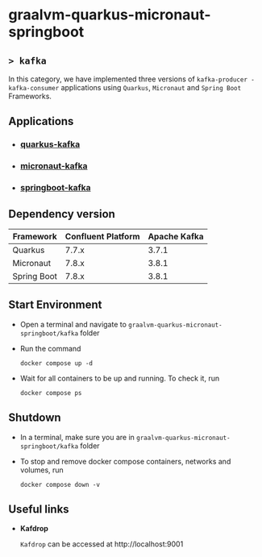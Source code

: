 # graalvm-quarkus-micronaut-springboot
## `> kafka`

In this category, we have implemented three versions of `kafka-producer - kafka-consumer` applications using `Quarkus`, `Micronaut` and `Spring Boot` Frameworks.

## Applications

- ### [quarkus-kafka](https://github.com/ivangfr/graalvm-quarkus-micronaut-springboot/tree/master/kafka/quarkus-kafka#graalvm-quarkus-micronaut-springboot)
- ### [micronaut-kafka](https://github.com/ivangfr/graalvm-quarkus-micronaut-springboot/tree/master/kafka/micronaut-kafka#graalvm-quarkus-micronaut-springboot)
- ### [springboot-kafka](https://github.com/ivangfr/graalvm-quarkus-micronaut-springboot/tree/master/kafka/springboot-kafka#graalvm-quarkus-micronaut-springboot)

## Dependency version

| Framework   | Confluent Platform | Apache Kafka |
|-------------|--------------------|--------------|
| Quarkus     | 7.7.x              | 3.7.1        |
| Micronaut   | 7.8.x              | 3.8.1        |
| Spring Boot | 7.8.x              | 3.8.1        |

## Start Environment

- Open a terminal and navigate to `graalvm-quarkus-micronaut-springboot/kafka` folder

- Run the command
  ```
  docker compose up -d
  ```

- Wait for all containers to be up and running. To check it, run
  ```
  docker compose ps
  ```

## Shutdown

- In a terminal, make sure you are in `graalvm-quarkus-micronaut-springboot/kafka` folder

- To stop and remove docker compose containers, networks and volumes, run
  ```
  docker compose down -v
  ```

## Useful links

- **Kafdrop**

  `Kafdrop` can be accessed at http://localhost:9001
